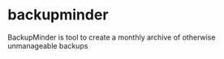 backupminder
============

BackupMinder is tool to create a monthly archive of otherwise unmanageable backups